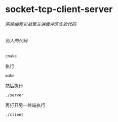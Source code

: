 # socket-tcp-client-server
###### 网络编程实战第五讲缓冲区实验代码
###### 别人的代码

```
cmake .
```
执行 
```
make
```

然后执行
```
./server
```
再打开另一终端执行
```
./client
```
